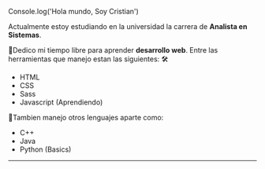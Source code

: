 Console.log('Hola mundo, Soy Cristian')

Actualmente estoy estudiando en la universidad la carrera de **Analista en Sistemas**.

💪Dedico mi tiempo libre para aprender **desarrollo web**.
Entre las herramientas que manejo estan las siguientes: 🛠️
- HTML
- CSS
- Sass
- Javascript (Aprendiendo)

🤔Tambien manejo otros lenguajes aparte como:
- C++
- Java
- Python (Basics)
-----------------------------------------------------------------------------------------------------------------------------------------------------------------------------------




